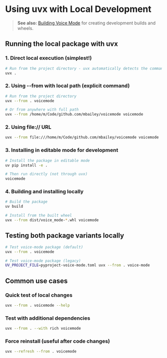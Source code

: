 # Using uvx with Local Development

> **See also:** [Building Voice Mode](development/building.md) for creating development builds and wheels.

## Running the local package with uvx

### 1. Direct local execution (simplest!)
```bash
# Run from the project directory - uvx automatically detects the command
uvx .
```

### 2. Using --from with local path (explicit command)
```bash
# Run from the project directory
uvx --from . voicemode

# Or from anywhere with full path
uvx --from /home/m/Code/github.com/mbailey/voicemode voicemode
```

### 2. Using file:// URL
```bash
uvx --from file:///home/m/Code/github.com/mbailey/voicemode voicemode
```

### 3. Installing in editable mode for development
```bash
# Install the package in editable mode
uv pip install -e .

# Then run directly (not through uvx)
voicemode
```

### 4. Building and installing locally
```bash
# Build the package
uv build

# Install from the built wheel
uvx --from dist/voice_mode-*.whl voicemode
```

## Testing both package variants locally

```bash
# Test voice-mode package (default)
uvx --from . voicemode

# Test voice-mode package (legacy)
UV_PROJECT_FILE=pyproject-voice-mode.toml uvx --from . voice-mode
```

## Common use cases

### Quick test of local changes
```bash
uvx --from . voicemode --help
```

### Test with additional dependencies
```bash
uvx --from . --with rich voicemode
```

### Force reinstall (useful after code changes)
```bash
uvx --refresh --from . voicemode
```